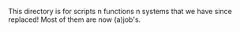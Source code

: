 This directory is for scripts n functions n systems that we have since replaced! Most of them are now (a)job's.